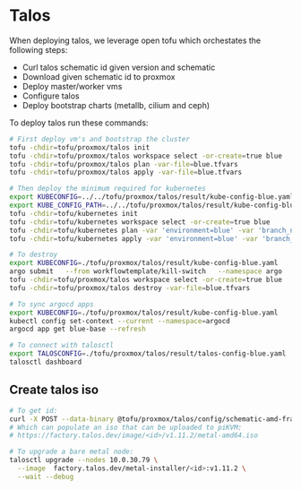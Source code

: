 # Talos
When deploying talos, we leverage open tofu which orchestates the following steps:
- Curl talos schematic id given version and schematic
- Download given schematic id to proxmox
- Deploy master/worker vms
- Configure talos
- Deploy bootstrap charts (metallb, cilium and ceph)


To deploy talos run these commands:
```bash
# First deploy vm's and bootstrap the cluster
tofu -chdir=tofu/proxmox/talos init
tofu -chdir=tofu/proxmox/talos workspace select -or-create=true blue
tofu -chdir=tofu/proxmox/talos plan -var-file=blue.tfvars
tofu -chdir=tofu/proxmox/talos apply -var-file=blue.tfvars

# Then deploy the minimum required for kubernetes
export KUBECONFIG=../../tofu/proxmox/talos/result/kube-config-blue.yaml
export KUBE_CONFIG_PATH=../../tofu/proxmox/talos/result/kube-config-blue.yaml
tofu -chdir=tofu/kubernetes init
tofu -chdir=tofu/kubernetes workspace select -or-create=true blue
tofu -chdir=tofu/kubernetes plan -var 'environment=blue' -var 'branch_name=feature/refactor-cluster'
tofu -chdir=tofu/kubernetes apply -var 'environment=blue' -var 'branch_name=feature/refactor-cluster'

# To destroy
export KUBECONFIG=./tofu/proxmox/talos/result/kube-config-blue.yaml
argo submit   --from workflowtemplate/kill-switch   --namespace argo   --serviceaccount workflow-admin --entrypoint cleanup
tofu -chdir=tofu/proxmox/talos workspace select -or-create=true blue
tofu -chdir=tofu/proxmox/talos destroy -var-file=blue.tfvars
```

```bash
# To sync argocd apps
export KUBECONFIG=./tofu/proxmox/talos/result/kube-config-blue.yaml
kubectl config set-context --current --namespace=argocd
argocd app get blue-base --refresh

# To connect with talosctl
export TALOSCONFIG=./tofu/proxmox/talos/result/talos-config-blue.yaml
talosctl dashboard
```

## Create talos iso
```bash
# To get id:
curl -X POST --data-binary @tofu/proxmox/talos/config/schematic-amd-framework.yaml https://factory.talos.dev/schematics
# Which can populate an iso that can be uploaded to piKVM:
# https://factory.talos.dev/image/<id>/v1.11.2/metal-amd64.iso

# To upgrade a bare metal node:
talosctl upgrade --nodes 10.0.30.79 \
  --image  factory.talos.dev/metal-installer/<id>:v1.11.2 \
  --wait --debug
```